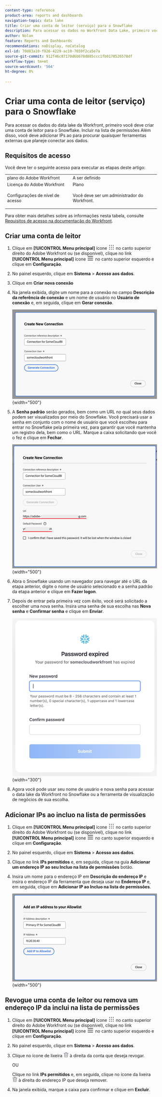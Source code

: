 ```yaml
---
content-type: reference
product-area: reports and dashboards
navigation-topic: data lake
title: Criar uma conta de leitor (serviço) para o Snowflake
description: Para acessar os dados no Workfront Data Lake, primeiro você deve criar uma conta de leitor para o Snowflake.
author: Nolan
feature: Reports and Dashboards
recommendations: noDisplay, noCatalog
exl-id: 70d83a10-f926-4229-ac10-7659f2ca5e7a
source-git-commit: 912f46c87170d6b678d885ccc1fb0170526578df
workflow-type: tm+mt
source-wordcount: '564'
ht-degree: 0%

---
```


# Criar uma conta de leitor (serviço) para o Snowflake

Para acessar os dados do data lake da Workfront, primeiro você deve criar uma conta de leitor para o Snowflake. Incluir na lista de permissões Além disso, você deve adicionar IPs ao para procurar quaisquer ferramentas externas que planeje conectar aos dados.

## Requisitos de acesso

Você deve ter o seguinte acesso para executar as etapas deste artigo:

<table style="table-layout:auto"> 
 <col> 
 <col> 
 <tbody> 
  <tr> 
   <td role="rowheader">plano do Adobe Workfront</td> 
   <td>A ser definido</td> 
  </tr> 
  <tr> 
   <td role="rowheader">Licença do Adobe Workfront</td> 
   <td>Plano</td> 
  </tr> 
  <tr> 
   <td role="rowheader">Configurações de nível de acesso</td> 
   <td> <p>Você deve ser um administrador do Workfront.</p></td> 
  </tr> 
 </tbody> 
</table>

Para obter mais detalhes sobre as informações nesta tabela, consulte [Requisitos de acesso na documentação do Workfront](/help/quicksilver/administration-and-setup/add-users/access-levels-and-object-permissions/access-level-requirements-in-documentation.md).

## Criar uma conta de leitor

1. Clique em **[!UICONTROL Menu principal]** ícone ![Menu principal](/help/_includes/assets/main-menu-icon.png) no canto superior direito do Adobe Workfront ou (se disponível), clique no link **[!UICONTROL Menu principal]** ícone ![Menu principal](/help/_includes/assets/main-menu-icon-left-nav.png) no canto superior esquerdo e clique em **Configuração**.

1. No painel esquerdo, clique em **Sistema** > **Acesso aos dados**.

1. Clique em **Criar nova conexão**

1. Na janela exibida, digite um nome para a conexão no campo **Descrição da referência de conexão** e um nome de usuário no **Usuário de conexão** e, em seguida, clique em **Gerar conexão**.

   ![Criar conta do leitor](/help/quicksilver/reports-and-dashboards/data-lake/assets/new-reader-connection.png) {width="500"}

1. A **Senha padrão** serão gerados, bem como um URL no qual seus dados podem ser visualizados por meio do Snowflake. Você precisará usar a senha em conjunto com o nome de usuário que você escolheu para entrar no Snowflake pela primeira vez, para garantir que você mantenha um registro dela, bem como o URL. Marque a caixa solicitando que você o fez e clique em **Fechar**.

   ![Senha da conta padrão](/help/quicksilver/reports-and-dashboards/data-lake/assets/default-password-reader-account.png) {width="500"}

1. Abra o Snowflake usando um navegador para navegar até o URL da etapa anterior, digite o nome de usuário selecionado e a senha padrão da etapa anterior e clique em **Fazer logon**.

1. Depois de entrar pela primeira vez com êxito, você será solicitado a escolher uma nova senha. Insira uma senha de sua escolha nas **Nova senha** e **Confirmar senha** e clique em **Enviar**.

   ![Redefinir senha Snowflake](/help/quicksilver/reports-and-dashboards/data-lake/assets/reset-snowflake-password.png) {width="300"}

1. Agora você pode usar seu nome de usuário e nova senha para acessar o data lake da Workfront no Snowflake ou a ferramenta de visualização de negócios de sua escolha.

## Adicionar IPs ao incluo na lista de permissões

1. Clique em **[!UICONTROL Menu principal]** ícone ![Menu principal](/help/_includes/assets/main-menu-icon.png) no canto superior direito do Adobe Workfront ou (se disponível), clique no link **[!UICONTROL Menu principal]** ícone ![Menu principal](/help/_includes/assets/main-menu-icon-left-nav.png) no canto superior esquerdo e clique em **Configuração**.

1. No painel esquerdo, clique em **Sistema** > **Acesso aos dados**.

1. Clique no link **IPs permitidos** e, em seguida, clique na guia **Adicionar um endereço IP ao seu Incluo na lista de permissões** botão.

1. Insira um nome para o endereço IP em **Descrição do endereço IP** e insira o endereço IP da ferramenta que deseja usar no **Endereço IP** e, em seguida, clique em **Adicionar IP ao Incluo na lista de permissões**.

   ![Adicionar endereço IP](/help/quicksilver/reports-and-dashboards/data-lake/assets/add-IP-allowlist.png) {width="500"}

## Revogue uma conta de leitor ou remova um endereço IP da inclui na lista de permissões

1. Clique em **[!UICONTROL Menu principal]** ícone ![Menu principal](/help/_includes/assets/main-menu-icon.png) no canto superior direito do Adobe Workfront ou (se disponível), clique no link **[!UICONTROL Menu principal]** ícone ![Menu principal](/help/_includes/assets/main-menu-icon-left-nav.png) no canto superior esquerdo e clique em **Configuração**.

1. No painel esquerdo, clique em **Sistema** > **Acesso aos dados**.

1. Clique no ícone de lixeira ![Ícone Excluir](/help/quicksilver/reports-and-dashboards/data-lake/assets/delete.png) à direita da conta que deseja revogar.

   OU

   Clique no link **IPs permitidos** e, em seguida, clique no ícone da lixeira ![Ícone Excluir](/help/quicksilver/reports-and-dashboards/data-lake/assets/delete.png) à direita do endereço IP que deseja remover.

1. Na janela exibida, marque a caixa para confirmar e clique em **Excluir**.
